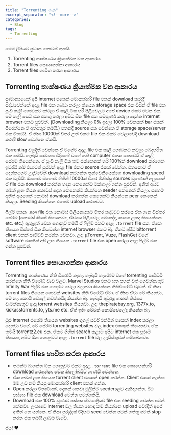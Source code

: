 ```yaml
---
title: "Torrenting ගැන"
excerpt_separator: "<!--more-->"
categories:
  - Blog
tags:
  - Torrenting
---
```


මෙම ලිපියට ප්‍රධාන කොටස් තුනයි.

1. Torrenting තාක්ෂණය ක්‍රියාත්මක වන ආකාරය
2. Torrent files සොයාගන්නා ආකාරය
3. Torrent files භාවිත කරන ආකාරය

<!--more-->

Torrenting තාක්ෂණය ක්‍රියාත්මක වන ආකාරය
---

සාමාන්‍යයෙන් අපි internet එකෙන් මොකක්හරි file එකක් download කරද්දී සිද්ධවෙන්නේ අදාළ file එක ගබඩා කරලා තියෙන storage space එක විසින් ඒ file එක පුංචි කෑලි ගොඩකට කඩලා ඒ කෑලි ටික හරි පිළිවෙලට අපේ device එකට එවන එක. මේ කෑලි සෙට් එක එකතු කරලා අපිට ඕන file එක සම්පූර්ණ කරලා දෙන්න internet browser එකට පුළුවන්. (Downloading කියලා 0% ඉඳලා 100% වෙනකන් bar එකක් පිරෙන්නෙ ඒ අතරතුර තමයි.) එතනදි source එක වෙන්නෙ ඒ storage space/server එක විතරයි. ඒ නිසා 10000ක් විතර උන් එකම file එක එකම වෙලාවෙදි download කරද්දී slow වෙන්නෙ ඒකයි.

Torrenting වලදිත් වෙන්නෙ ඒ වගේම අදාළ file එක කෑලි ගොඩකට කඩලා බෙදාහරින එක තමයි. හැබැයි සාමාන්‍ය විදිහෙදී වගේ තනි computer එකක නෙවෙයි ඒ කෑලි සේරම තියෙන්නෙ. ඒ පුංචි කෑලි ටික තව එක්කෙනක් හරි 100%ක් download කරගෙන ඉවරයි නම් එයාටත් පුළුවන් අදාළ file එකට source එකක් වෙන්න. එතකොට ඒ දෙන්නගෙම උදව්වෙන් download කරගන්න තුන්වෙනියෙක්ගෙ downloading speed එක වැඩියි. ඔහොම ඔහොම ගිහින් 10000ක් විතර මිනිස්සු sources වුණොත් අලුතෙන් ඒ file එක download කරන්න හදන කෙනෙක්ට ටක්ගාලා ගන්න පුළුවන්. අනිත් අයට තමන් ළඟ තියන කොටස් දෙන කෙනෙක්ට කියන්නෙ seeder කෙනෙක් කියලා. එහෙම අනිත් අයගෙන් කොටස් download කරගන්න කෙනෙක්ට කියන්නෙ peer කෙනෙක් කියලා. Seeding කියන්නෙ එහෙම upload කරනවට.

ෆිල්ම් එකක `.mp4` file එක කොටස් මිලියනයකට විතර කැඩුවට පස්සෙ ඒක ගැන විස්තර සේරම (කොටස් කීයක් තියෙනවද, ඒවයෙ පිළිවෙල මොකද්ද, කාගෙ ළඟද තියෙන්නෙ etc. etc.) ඇතුළත් වෙන ගොනුව තමයි ඒ ෆිල්ම් එකට අදාළ `.torrent` file එක. ඒකෙ තියෙන විස්තර ටික කියවන්න internet browser එකට බෑ. ඒකට අපිට bittorrent client එකක් පාවිච්චි කරන්න වෙනවා. උදා: μTorrent, Vuze, FlashGet වගේ software එකකින් අපි ළඟ තියෙන `.torrent` file එක open කරලා අදාළ ෆිල්ම් එක ගන්න පුළුවන්. 


Torrent files සොයාගන්නා ආකාරය
---

Torrenting තාක්ෂණය නීති විරෝධී නැහැ. හැබැයි හැමෝම වගේ torrenting පාවිච්චි කරන්නෙ නීති විරෝධී වැඩ වලට. Marvel Studios එකට සත පහක් වත් ගෙවන්නෑතුව Infinity War ෆිල්ම් එක ගෙදරට වෙලා බලනවා කියන්නෙ නීතිවිරෝධී වැඩක්. ඒ නිසා torrent files තියෙන ගොඩක් websites නීති විරෝධී ඒවා. ඒ නිසා ඒවා මේ තියනවා, මේ නෑ. කොයි වෙලේ නවත්තයිද කියන්න බෑ. හැබැයි අවුරුදු ගානක් තිස්සෙ වැටන්නැතුව ආපු torrent websites තියනවා. උදා: thepiratebay.org, 1377x.to, kickasstorrents.to, yts.me etc. ඒත් ඉතිං මේවත් කොයිවෙලේද කියන්න බෑ. 

මුළු internet එකේම තියෙන websites ගූගල් සර්ච් එන්ජින් එකෙන් index කරලා දෙනවා වගේ, මේ සේරම torrenting websites වල index එකකුත් තියෙනවා. ඒක තමයි torrentz2.eu එක. ඒකට ගිහින් search කළාම අපිට internet එක පුරාම තියෙන, අපිට ඕන ගොනුවට අදාළ `.torrent` file වල ලැයිස්තුවක් හම්බෙනවා.

Torrent files භාවිත කරන ආකාරය
---

* තමන්ට බාගන්න ඕන ගොනුවට එකට අදාළ `.torrent` file එක කොහෙන්හරි download කරගන්න. මේක කිලෝබයිට් ගාණයි වෙන්නෙ.
* ඒක තමන් ළඟ තියෙන torrent client එකෙන් open කරන්න. Client එකක් නැත්තං මම උඩ නම කියපු මොකක්හරි client එකක් ගන්න.
* Open කරලා විනාඩියක්, දෙකක් යනවා මුලින්ම seedersලව ඇහිඳගන්න. ඊට පස්සෙ file එක download වෙන්න පටන්ගනියි.
* Download එක 100% වුණාට පස්සෙ ස්වයංක්‍රීයව file එක seeding වෙන්න පටන් ගන්නවා. ලංකාවෙ internet වල තියන හොඳ කම කියන්නෙ upload වෙද්දිත් අපේ අතින් නෙ යන්නෙ. ඒ නිසා පුරුද්දක් විදිහට seed වෙන්න පටන් ගත්තු ගමන් stop කරන එක තමයි ලාබම වැඩේ.

ජය! ♥️